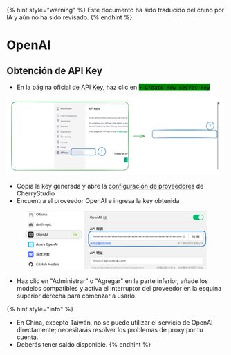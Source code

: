 
{% hint style="warning" %}
Este documento ha sido traducido del chino por IA y aún no ha sido revisado.
{% endhint %}

# OpenAI

## Obtención de API Key

*   En la página oficial de [API Key](https://platform.openai.com/api-keys), haz clic en <mark style="background-color:green;">`+ Create new secret key`</mark>

<img src="../../.gitbook/assets/file.excalidraw (1).svg" alt="" class="gitbook-drawing">

*   Copia la key generada y abre la [configuración de proveedores](broken-reference) de CherryStudio
*   Encuentra el proveedor OpenAI e ingresa la key obtenida

<figure><img src="../../.gitbook/assets/image (9).png" alt=""><figcaption></figcaption></figure>

*   Haz clic en "Administrar" o "Agregar" en la parte inferior, añade los modelos compatibles y activa el interruptor del proveedor en la esquina superior derecha para comenzar a usarlo.

{% hint style="info" %}
- En China, excepto Taiwán, no se puede utilizar el servicio de OpenAI directamente; necesitarás resolver los problemas de proxy por tu cuenta.
- Deberás tener saldo disponible.
{% endhint %}
